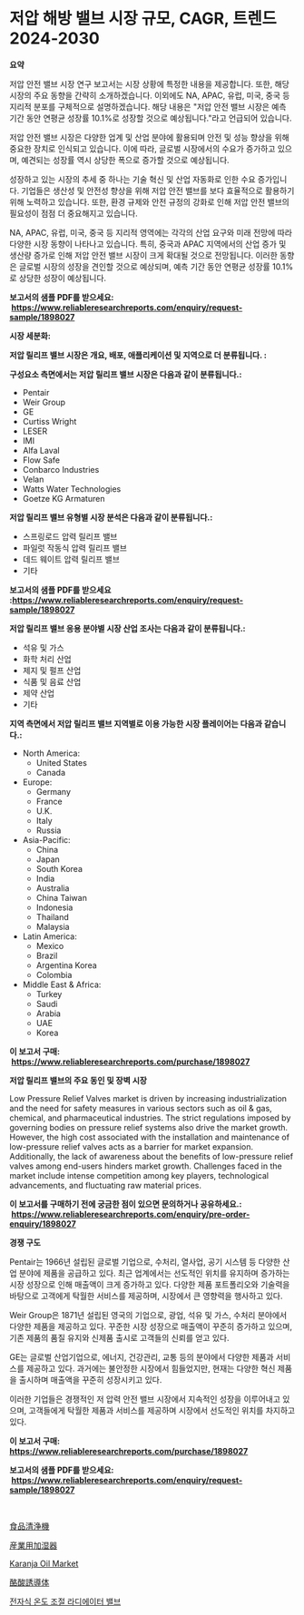 <p><h1>저압 해방 밸브 시장 규모, CAGR, 트렌드 2024-2030</h1></p><p><strong>요약</strong></p>
<p><p>저압 안전 밸브 시장 연구 보고서는 시장 상황에 특정한 내용을 제공합니다. 또한, 해당 시장의 주요 동향을 간략히 소개하겠습니다. 이외에도 NA, APAC, 유럽, 미국, 중국 등 지리적 분포를 구체적으로 설명하겠습니다. 해당 내용은 "저압 안전 밸브 시장은 예측 기간 동안 연평균 성장률 10.1%로 성장할 것으로 예상됩니다."라고 언급되어 있습니다.</p><p>저압 안전 밸브 시장은 다양한 업계 및 산업 분야에 활용되며 안전 및 성능 향상을 위해 중요한 장치로 인식되고 있습니다. 이에 따라, 글로벌 시장에서의 수요가 증가하고 있으며, 예견되는 성장률 역시 상당한 폭으로 증가할 것으로 예상됩니다.</p><p>성장하고 있는 시장의 추세 중 하나는 기술 혁신 및 산업 자동화로 인한 수요 증가입니다. 기업들은 생산성 및 안전성 향상을 위해 저압 안전 밸브를 보다 효율적으로 활용하기 위해 노력하고 있습니다. 또한, 환경 규제와 안전 규정의 강화로 인해 저압 안전 밸브의 필요성이 점점 더 중요해지고 있습니다.</p><p>NA, APAC, 유럽, 미국, 중국 등 지리적 영역에는 각각의 산업 요구와 미래 전망에 따라 다양한 시장 동향이 나타나고 있습니다. 특히, 중국과 APAC 지역에서의 산업 증가 및 생산량 증가로 인해 저압 안전 밸브 시장이 크게 확대될 것으로 전망됩니다. 이러한 동향은 글로벌 시장의 성장을 견인할 것으로 예상되며, 예측 기간 동안 연평균 성장률 10.1%로 상당한 성장이 예상됩니다.</p></p>
<p><strong>보고서의 샘플 PDF를 받으세요: &nbsp;<a href="https://www.reliableresearchreports.com/enquiry/request-sample/1898027">https://www.reliableresearchreports.com/enquiry/request-sample/1898027</a></strong></p>
<p><strong>시장 세분화:</strong></p>
<p><strong> 저압 릴리프 밸브 시장은 개요, 배포, 애플리케이션 및 지역으로 더 분류됩니다. :</strong></p>
<p><strong>구성요소 측면에서는 저압 릴리프 밸브 시장은 다음과 같이 분류됩니다.:</strong></p>
<p><ul><li>Pentair</li><li>Weir Group</li><li>GE</li><li>Curtiss Wright</li><li>LESER</li><li>IMI</li><li>Alfa Laval</li><li>Flow Safe</li><li>Conbarco Industries</li><li>Velan</li><li>Watts Water Technologies</li><li>Goetze KG Armaturen</li></ul></p>
<p><strong> 저압 릴리프 밸브 유형별 시장 분석은 다음과 같이 분류됩니다.:</strong></p>
<p><ul><li>스프링로드 압력 릴리프 밸브</li><li>파일럿 작동식 압력 릴리프 밸브</li><li>데드 웨이트 압력 릴리프 밸브</li><li>기타</li></ul></p>
<p><strong>보고서의 샘플 PDF를 받으세요 :<a href="https://www.reliableresearchreports.com/enquiry/request-sample/1898027">https://www.reliableresearchreports.com/enquiry/request-sample/1898027</a></strong></p>
<p><strong> 저압 릴리프 밸브 응용 분야별 시장 산업 조사는 다음과 같이 분류됩니다.:</strong></p>
<p><ul><li>석유 및 가스</li><li>화학 처리 산업</li><li>제지 및 펄프 산업</li><li>식품 및 음료 산업</li><li>제약 산업</li><li>기타</li></ul></p>
<p><strong>지역 측면에서 저압 릴리프 밸브 지역별로 이용 가능한 시장 플레이어는 다음과 같습니다.:</strong></p>
<p><ul>
    <li>
        North America:
        <ul>
            <li>United States</li>
            <li>Canada</li>
        </ul>
    </li>
    <li>
        Europe:
        <ul>
            <li>Germany</li>
            <li>France</li>
            <li>U.K.</li>
            <li>Italy</li>
            <li>Russia</li>
        </ul>
    </li>
    <li>
        Asia-Pacific:
        <ul>
            <li>China</li>
            <li>Japan</li>
            <li>South Korea</li>
            <li>India</li>
            <li>Australia</li>
            <li>China Taiwan</li>
            <li>Indonesia</li>
            <li>Thailand</li>
            <li>Malaysia</li>
        </ul>
    </li>
    <li>
        Latin America:
        <ul>
            <li>Mexico</li>
            <li>Brazil</li>
            <li>Argentina Korea</li>
            <li>Colombia</li>
        </ul>
    </li>
    <li>
        Middle East & Africa:
        <ul>
            <li>Turkey</li>
            <li>Saudi</li>
            <li>Arabia</li>
            <li>UAE</li>
            <li>Korea</li>
        </ul>
    </li>
    </ul></p>
<p><strong>이 보고서 구매: &nbsp;<a href="https://www.reliableresearchreports.com/purchase/1898027">https://www.reliableresearchreports.com/purchase/1898027</a></strong></p>
<p><strong>저압 릴리프 밸브의 주요 동인 및 장벽 시장</strong></p>
<p><p>Low Pressure Relief Valves market is driven by increasing industrialization and the need for safety measures in various sectors such as oil & gas, chemical, and pharmaceutical industries. The strict regulations imposed by governing bodies on pressure relief systems also drive the market growth. However, the high cost associated with the installation and maintenance of low-pressure relief valves acts as a barrier for market expansion. Additionally, the lack of awareness about the benefits of low-pressure relief valves among end-users hinders market growth. Challenges faced in the market include intense competition among key players, technological advancements, and fluctuating raw material prices.</p></p>
<p><strong>이 보고서를 구매하기 전에 궁금한 점이 있으면 문의하거나 공유하세요.: &nbsp;<a href="https://www.reliableresearchreports.com/enquiry/pre-order-enquiry/1898027">https://www.reliableresearchreports.com/enquiry/pre-order-enquiry/1898027</a></strong></p>
<p><strong>경쟁 구도</strong></p>
<p><p>Pentair는 1966년 설립된 글로벌 기업으로, 수처리, 열사업, 공기 시스템 등 다양한 산업 분야에 제품을 공급하고 있다. 최근 업계에서는 선도적인 위치를 유지하며 증가하는 시장 성장으로 인해 매출액이 크게 증가하고 있다. 다양한 제품 포트폴리오와 기술력을 바탕으로 고객에게 탁월한 서비스를 제공하며, 시장에서 큰 영향력을 행사하고 있다.</p><p>Weir Group은 1871년 설립된 영국의 기업으로, 광업, 석유 및 가스, 수처리 분야에서 다양한 제품을 제공하고 있다. 꾸준한 시장 성장으로 매출액이 꾸준히 증가하고 있으며, 기존 제품의 품질 유지와 신제품 출시로 고객들의 신뢰를 얻고 있다.</p><p>GE는 글로벌 산업기업으로, 에너지, 건강관리, 교통 등의 분야에서 다양한 제품과 서비스를 제공하고 있다. 과거에는 불안정한 시장에서 힘들었지만, 현재는 다양한 혁신 제품을 출시하며 매출액을 꾸준히 성장시키고 있다.</p><p>이러한 기업들은 경쟁적인 저 압력 안전 밸브 시장에서 지속적인 성장을 이루어내고 있으며, 고객들에게 탁월한 제품과 서비스를 제공하며 시장에서 선도적인 위치를 차지하고 있다.</p></p>
<p><strong>이 보고서 구매: &nbsp; <a href="https://www.reliableresearchreports.com/purchase/1898027">https://www.reliableresearchreports.com/purchase/1898027</a></strong></p>
<p><strong>보고서의 샘플 PDF를 받으세요: &nbsp;<a href="https://www.reliableresearchreports.com/enquiry/request-sample/1898027">https://www.reliableresearchreports.com/enquiry/request-sample/1898027</a></strong><strong></strong></p>
<p>&nbsp;</p>
<p><p><a href="https://github.com/ppmazlotr77499/Market-Research-Report-List-1/blob/main/2835993194256.md">食品清浄機</a></p><p><a href="https://github.com/joaejkdzgyljvo6/Market-Research-Report-List-1/blob/main/9102516194257.md">産業用加湿器</a></p><p><a href="https://scarlet-rocket-c63.notion.site/Karanja-Oil-Market-with-the-goal-of-estimating-the-market-size-and-future-growth-potential-of-variou-64938191755b4b89aa3363dce600970c">Karanja Oil Market</a></p><p><a href="https://medium.com/@kaydenjohns1964/%E3%83%96%E3%83%81%E3%83%AB%E9%85%B8%E8%AA%98%E5%B0%8E%E4%BD%93%E5%B8%82%E5%A0%B4%E3%81%AE%E3%83%88%E3%83%AC%E3%83%B3%E3%83%89%E3%81%A8%E5%B8%82%E5%A0%B4%E5%88%86%E6%9E%90%E3%81%AF-2024%E5%B9%B4%E3%81%8B%E3%82%892031%E5%B9%B4%E3%81%BE%E3%81%A7%E3%81%AE%E6%9C%9F%E9%96%93%E3%81%AB%E4%BA%88%E6%B8%AC%E3%81%95%E3%82%8C%E3%81%A6%E3%81%84%E3%81%BE%E3%81%99-bc40f57c60c0">酪酸誘導体</a></p><p><a href="https://medium.com/@kellylyncyh543964/%EC%A0%84%EC%9E%90-%EC%98%A8%EB%8F%84-%EC%A0%9C%EC%96%B4-%EB%9D%BC%EB%94%94%EC%97%90%EC%9D%B4%ED%84%B0-%EB%B0%B8%EB%B8%8C-%EC%8B%9C%EC%9E%A5-%EB%B3%B4%EA%B3%A0%EC%84%9C%EA%B0%80-%EC%9D%B4-%EC%8B%9C%EC%9E%A5%EC%9D%98-%EC%B5%9C%EC%8B%A0-%ED%8A%B8%EB%A0%8C%EB%93%9C%EC%99%80-%EC%84%B1%EC%9E%A5-%EA%B8%B0%ED%9A%8C%EB%A5%BC-%EA%B3%B5%EA%B0%9C%ED%96%88%EC%8A%B5%EB%8B%88%EB%8B%A4-cbc0e6569387">전자식 온도 조절 라디에이터 밸브</a></p></p>
